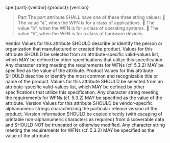 
cpe:{part}:{vendor}:{product}:{version}
> Part
The part attribute SHALL have one of these three string values:
 The value “a”, when the WFN is for a class of applications.
 The value “o”, when the WFN is for a class of operating systems.
 The value “h”, when the WFN is for a class of hardware devices.

Vendor
Values for this attribute SHOULD describe or identify the person or organization that manufactured or created the product. Values for this attribute SHOULD be selected from an attribute-specific valid-values list, which MAY be defined by other specifications that utilize this specification. Any character string meeting the requirements for WFNs (cf. 5.3.2) MAY be specified as the value of the attribute.
Product
Values for this attribute SHOULD describe or identify the most common and recognizable title or name of the product. Values for this attribute SHOULD be selected from an attribute-specific valid-values list, which MAY be defined by other specifications that utilize this specification. Any character string meeting the requirements for WFNs (cf. 5.3.2) MAY be specified as the value of the attribute.
Version
Values for this attribute SHOULD be vendor-specific alphanumeric strings characterizing the particular release version of the product. Version information SHOULD be copied directly (with escaping of printable non-alphanumeric characters as required) from discoverable data and SHOULD NOT be truncated or otherwise modified. Any character string meeting the requirements for WFNs (cf. 5.3.2) MAY be specified as the value of the attribute.

